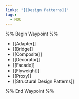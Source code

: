 ```yaml
---
links: "[[Design Patterns]]"
tags:
  - MOC
---
```


%% Begin Waypoint %%
- [[Adapter]]
- [[Bridge]]
- [[Composite]]
- [[Decorator]]
- [[Facade]]
- [[Flyweight]]
- [[Proxy]]
- [[Structural Design Patterns]]

%% End Waypoint %%

